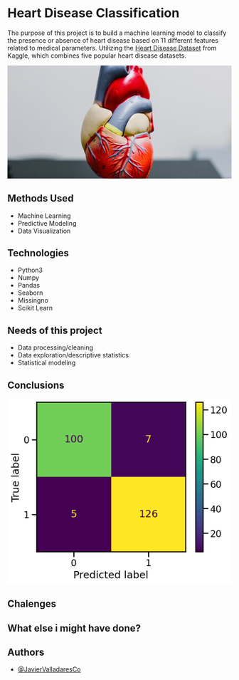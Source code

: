
# Heart Disease Classification

The purpose of this project is to build a machine learning model to classify the presence or absence of heart disease based on 11 different features related to medical parameters. Utilizing the [Heart Disease Dataset](https://www.kaggle.com/datasets/mexwell/heart-disease-dataset/data) from Kaggle, which combines five popular heart disease datasets.

![Heart Image](/images/Heart_Disease.jpg "Heart Logo")


## Methods Used

 - Machine Learning
 - Predictive Modeling
 - Data Visualization


## Technologies

- Python3
- Numpy
- Pandas
- Seaborn
- Missingno
- Scikit Learn


## Needs of this project

- Data processing/cleaning
- Data exploration/descriptive statistics
- Statistical modeling

## Conclusions

![Confussion Matrix](/images/Confussion_Matrix.png "Confussion Matrix")

## Chalenges



## What else i might have done?


## Authors

- [@JavierValladaresCo](https://www.github.com/JavierValladaresCo)


